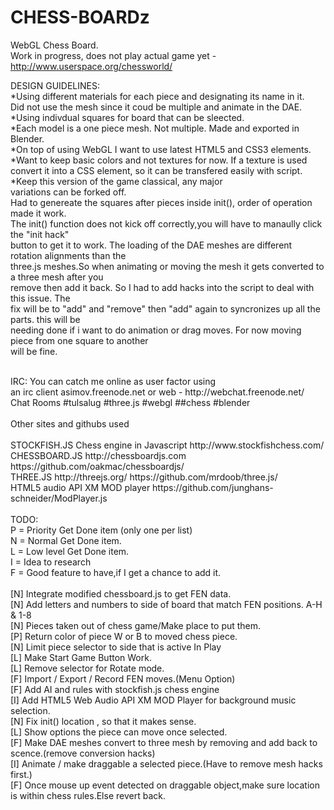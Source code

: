 # CHESS-BOARDz
WebGL Chess Board.
<BR>
Work in progress, does not play actual game yet - http://www.userspace.org/chessworld/

DESIGN GUIDELINES:<BR>
 *Using different materials for each piece and designating its name in it.<BR>
  Did not use the mesh since it coud be multiple and animate in the DAE.<BR>
  *Using indivdual squares for board that can be sleected.<BR>
 *Each model is a one piece mesh. Not multiple. Made and exported in Blender. <BR>
  *On top of using WebGL I want to use latest HTML5 and CSS3 elements.<BR>
  *Want to keep basic colors and not textures for now. If a texture is used<BR>
 convert it into a CSS element, so it can be transfered easily with script. <BR>
 *Keep this version of the game classical, any major <BR>
 variations can be forked off.<BR> 
 Had to genereate the squares after pieces inside init(), order of operation made it work.<BR>
 The init() function does not kick off correctly,you will have to manaully click the "init hack"<BR>
 button to get it to work. The loading of the DAE meshes are different rotation alignments than the<BR>
 three.js meshes.So when animating or moving the mesh it gets converted to a three mesh after you<BR>
 remove then add it back. So I had to add hacks into the script to deal with this issue. The <BR>
 fix will be to "add" and "remove" then "add" again to syncronizes up all the parts. this will be<BR>
 needing done if i want to do animation or drag moves. For now moving piece from one square to another<BR>
 will be fine.<BR>
 
<BR>
IRC:
You can catch me online as user factor using<BR>
an irc client asimov.freenode.net or web - http://webchat.freenode.net/ <BR>
Chat Rooms #tulsalug #three.js #webgl ##chess #blender<BR>
<BR>
Other sites and githubs used<BR>
<BR>
  STOCKFISH.JS Chess engine in Javascript http://www.stockfishchess.com/<BR>
  CHESSBOARD.JS  http://chessboardjs.com  https://github.com/oakmac/chessboardjs/ <BR>
  THREE.JS  http://threejs.org/  https://github.com/mrdoob/three.js/ <BR>
  HTML5 audio API XM MOD player https://github.com/junghans-schneider/ModPlayer.js <BR>
  
<BR>
TODO:<BR>
 P = Priority Get Done item (only one per list)<BR>
 N = Normal Get Done item.<BR>
 L = Low level Get Done item.<BR>
 I = Idea to research<BR>
 F = Good feature to have,if I get a chance to add it.<BR>
 <BR>
 [N] Integrate modified chessboard.js to get FEN data.<BR>
 [N] Add letters and numbers to side of board that match FEN positions. A-H & 1-8 <BR>
 [N] Pieces taken out of chess game/Make place to put them.<BR>
 [P] Return color of piece W or B to moved chess piece.<BR> 
 [N] Limit piece selector to side that is active In Play<BR>
 [L] Make Start Game Button Work. <BR>
 [L] Remove selector for Rotate mode. <BR>
 [F] Import / Export / Record FEN moves.(Menu Option) <BR>
 [F] Add AI and rules with stockfish.js chess engine<BR>
 [I] Add HTML5 Web Audio API XM MOD Player for background music selection. <BR>
 [N] Fix init() location , so that it makes sense.<BR> 
 [L] Show options the piece can move once selected.<BR>
 [F] Make DAE meshes convert to three mesh by removing and add back to scence.(remove conversion hacks)<BR>
 [I] Animate / make draggable a selected piece.(Have to remove mesh hacks first.) <BR>
 [F] Once mouse up event detected on draggable object,make sure location is within chess rules.Else revert back.<BR>
 
 
 
 
 
